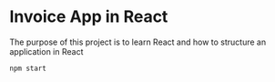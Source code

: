 # Invoice App in React

The purpose of this project is to learn React and how to structure an application in React

`npm start`
